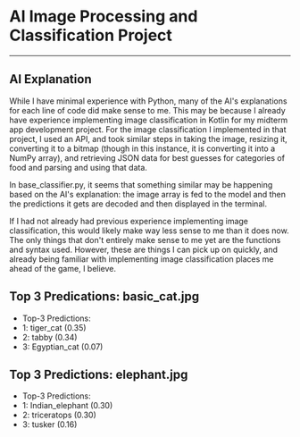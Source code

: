 # AI Image Processing and Classification Project

---

## AI Explanation

While I have minimal experience with Python, many of the AI's explanations for each line of code did make sense to me. This may be because I already have experience implementing image classification in Kotlin for my midterm app development project. For the image classification I implemented in that project, I used an API, and took similar steps in taking the image, resizing it, converting it to a bitmap (though in this instance, it is converting it into a NumPy array), and retrieving JSON data for best guesses for categories of food and parsing and using that data. 

In base_classifier.py, it seems that something similar may be happening based on the AI's explanation: the image array is fed to the model and then the predictions it gets are decoded and then displayed in the terminal.

If I had not already had previous experience implementing image classification, this would likely make way less sense to me than it does now. 
The only things that don't entirely make sense to me yet are the functions and syntax used. However, these are things I can pick up on quickly, and already being familiar with implementing image classification places me ahead of the game, I believe.

## Top 3 Predications: basic_cat.jpg

- Top-3 Predictions:
- 1: tiger_cat (0.35)
- 2: tabby (0.34)
- 3: Egyptian_cat (0.07)

## Top 3 Predictions: elephant.jpg

- Top-3 Predictions:
- 1: Indian_elephant (0.30)
- 2: triceratops (0.30)
- 3: tusker (0.16)

